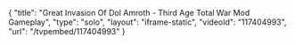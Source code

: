 {
    "title": "Great Invasion Of Dol Amroth - Third Age Total War Mod Gameplay",
    "type": "solo",
    "layout": "iframe-static",
    "videoId": "117404993",
    "url": "\/tvpembed\/117404993"
}